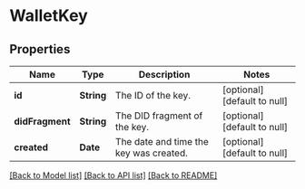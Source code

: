 # WalletKey
## Properties

| Name | Type | Description | Notes |
|------------ | ------------- | ------------- | -------------|
| **id** | **String** | The ID of the key. | [optional] [default to null] |
| **didFragment** | **String** | The DID fragment of the key. | [optional] [default to null] |
| **created** | **Date** | The date and time the key was created. | [optional] [default to null] |

[[Back to Model list]](../README.md#documentation-for-models) [[Back to API list]](../README.md#documentation-for-api-endpoints) [[Back to README]](../README.md)

